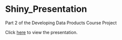 # Shiny_Presentation
Part 2 of the Developing Data Products Course Project

Click <a href="http://rpubs.com/dgreiber/75710">here</a> to view the presentation.